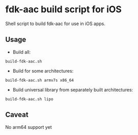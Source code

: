 # fdk-aac build script for iOS

Shell script to build fdk-aac for use in iOS apps.

## Usage

* Build all:

```
build-fdk-aac.sh
```

* Build for some architectures:

```
build-fdk-aac.sh armv7s x86_64
```

* Build universal library from separately built architectures:

```
build-fdk-aac.sh lipo
```

## Caveat

No arm64 support yet
